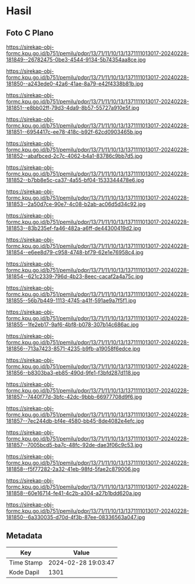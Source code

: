 # Hasil

## Foto C Plano

https://sirekap-obj-formc.kpu.go.id/b751/pemilu/pdpr/13/71/11/10/13/1371111013017-20240228-181849--26782475-0be3-4544-9134-5b74354aa8ce.jpg

https://sirekap-obj-formc.kpu.go.id/b751/pemilu/pdpr/13/71/11/10/13/1371111013017-20240228-181850--a243ede0-42a6-41ae-8a79-e42f4338b81b.jpg

https://sirekap-obj-formc.kpu.go.id/b751/pemilu/pdpr/13/71/11/10/13/1371111013017-20240228-181851--e8bb02ff-79d3-4da9-8b57-55727a910e5f.jpg

https://sirekap-obj-formc.kpu.go.id/b751/pemilu/pdpr/13/71/11/10/13/1371111013017-20240228-181851--6954417c-ee78-418c-b92f-62cd0903465b.jpg

https://sirekap-obj-formc.kpu.go.id/b751/pemilu/pdpr/13/71/11/10/13/1371111013017-20240228-181852--abafbced-2c7c-4062-b4a1-83786c9bb7d5.jpg

https://sirekap-obj-formc.kpu.go.id/b751/pemilu/pdpr/13/71/11/10/13/1371111013017-20240228-181852--b7bb8e5c-ca37-4a55-bf04-1533344478e6.jpg

https://sirekap-obj-formc.kpu.go.id/b751/pemilu/pdpr/13/71/11/10/13/1371111013017-20240228-181853--2a50d7ce-90e7-4c08-b2ab-ac06d5d34c92.jpg

https://sirekap-obj-formc.kpu.go.id/b751/pemilu/pdpr/13/71/11/10/13/1371111013017-20240228-181853--83b235ef-fa46-482a-a6ff-de44300419d2.jpg

https://sirekap-obj-formc.kpu.go.id/b751/pemilu/pdpr/13/71/11/10/13/1371111013017-20240228-181854--e6ee8d79-c958-4748-bf79-62e1e76958c4.jpg

https://sirekap-obj-formc.kpu.go.id/b751/pemilu/pdpr/13/71/11/10/13/1371111013017-20240228-181854--621c2339-796d-4b23-8eec-cacaf2a4a75c.jpg

https://sirekap-obj-formc.kpu.go.id/b751/pemilu/pdpr/13/71/11/10/13/1371111013017-20240228-181855--56b7b449-1113-4745-a41f-591ae9a7f5f1.jpg

https://sirekap-obj-formc.kpu.go.id/b751/pemilu/pdpr/13/71/11/10/13/1371111013017-20240228-181855--1fe2eb17-9af6-4bf8-b078-307b14c686ac.jpg

https://sirekap-obj-formc.kpu.go.id/b751/pemilu/pdpr/13/71/11/10/13/1371111013017-20240228-181856--713a7423-8571-4235-b9fb-a19058f6edce.jpg

https://sirekap-obj-formc.kpu.go.id/b751/pemilu/pdpr/13/71/11/10/13/1371111013017-20240228-181856--b8303ba3-eb85-490d-9fe1-f3bfd287d118.jpg

https://sirekap-obj-formc.kpu.go.id/b751/pemilu/pdpr/13/71/11/10/13/1371111013017-20240228-181857--7440f77d-3bfc-42dc-9bbb-66977708d9f6.jpg

https://sirekap-obj-formc.kpu.go.id/b751/pemilu/pdpr/13/71/11/10/13/1371111013017-20240228-181857--7ec244db-bf4e-4580-bb45-8de4082e4efc.jpg

https://sirekap-obj-formc.kpu.go.id/b751/pemilu/pdpr/13/71/11/10/13/1371111013017-20240228-181857--7005bcd5-ba7c-48fc-92de-dae3f06c9c53.jpg

https://sirekap-obj-formc.kpu.go.id/b751/pemilu/pdpr/13/71/11/10/13/1371111013017-20240228-181858--f5f77282-2a32-41eb-98fd-5fae2c879006.jpg

https://sirekap-obj-formc.kpu.go.id/b751/pemilu/pdpr/13/71/11/10/13/1371111013017-20240228-181858--60e16714-fe41-4c2b-a304-a27b1bdd620a.jpg

https://sirekap-obj-formc.kpu.go.id/b751/pemilu/pdpr/13/71/11/10/13/1371111013017-20240228-181850--6a330035-d70d-4f3b-87ee-08336563a047.jpg


## Metadata

| Key        | Value               |
| ---------- | ------------------- |
| Time Stamp | 2024-02-28 19:03:47 |
| Kode Dapil | 1301                |



